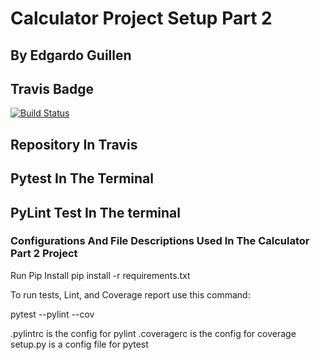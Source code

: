 # Calculator Project Setup Part 2

## By Edgardo Guillen

## Travis Badge

[![Build Status](https://app.travis-ci.com/Edg100/calc2.svg?branch=master)](https://app.travis-ci.com/Edg100/calc2)

## Repository In Travis



## Pytest In The Terminal



## PyLint Test In The terminal


### Configurations And File Descriptions Used In The Calculator Part 2 Project

Run Pip Install
pip install -r requirements.txt

To run tests, Lint, and Coverage report use this command:

pytest  --pylint --cov

.pylintrc is the config for pylint
.coveragerc is the config for coverage
setup.py is a config file for pytest
